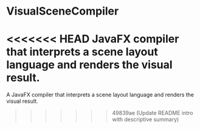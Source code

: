 # VisualSceneCompiler
<<<<<<< HEAD
JavaFX compiler that interprets a scene layout language and renders the visual result.
=======
A JavaFX compiler that interprets a scene layout language and renders the visual result.
>>>>>>> 49839ae (Update README intro with descriptive summary)
